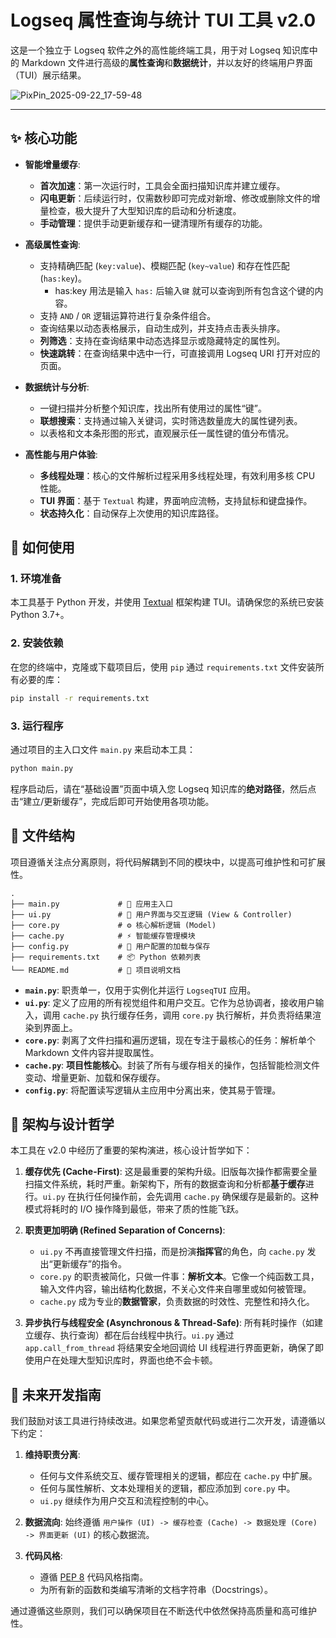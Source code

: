 # Logseq 属性查询与统计 TUI 工具 v2.0

这是一个独立于 Logseq 软件之外的高性能终端工具，用于对 Logseq 知识库中的 Markdown 文件进行高级的**属性查询**和**数据统计**，并以友好的终端用户界面（TUI）展示结果。

<img alt="PixPin_2025-09-22_17-59-48" src="https://github.com/user-attachments/assets/3d0fd97d-179f-4e6e-ab40-417f8fed490f" />


---

## ✨ 核心功能

- **智能增量缓存**:
    - **首次加速**：第一次运行时，工具会全面扫描知识库并建立缓存。
    - **闪电更新**：后续运行时，仅需数秒即可完成对新增、修改或删除文件的增量检查，极大提升了大型知识库的启动和分析速度。
    - **手动管理**：提供手动更新缓存和一键清理所有缓存的功能。

- **高级属性查询**:
    - 支持精确匹配 (`key:value`)、模糊匹配 (`key~value`) 和存在性匹配 (`has:key`)。
        - has:key 用法是输入 `has:` 后输入`键` 就可以查询到所有包含这个键的内容。
    - 支持 `AND` / `OR` 逻辑运算符进行复杂条件组合。
    - 查询结果以动态表格展示，自动生成列，并支持点击表头排序。
    - **列筛选**：支持在查询结果中动态选择显示或隐藏特定的属性列。
    - **快速跳转**：在查询结果中选中一行，可直接调用 Logseq URI 打开对应的页面。

- **数据统计与分析**:
    - 一键扫描并分析整个知识库，找出所有使用过的属性“键”。
    - **联想搜索**：支持通过输入关键词，实时筛选数量庞大的属性键列表。
    - 以表格和文本条形图的形式，直观展示任一属性键的值分布情况。

- **高性能与用户体验**:
    - **多线程处理**：核心的文件解析过程采用多线程处理，有效利用多核 CPU 性能。
    - **TUI 界面**：基于 `Textual` 构建，界面响应流畅，支持鼠标和键盘操作。
    - **状态持久化**：自动保存上次使用的知识库路径。

## 🚀 如何使用

### 1. 环境准备

本工具基于 Python 开发，并使用 [Textual](https://github.com/Textualize/textual) 框架构建 TUI。请确保您的系统已安装 Python 3.7+。

### 2. 安装依赖

在您的终端中，克隆或下载项目后，使用 `pip` 通过 `requirements.txt` 文件安装所有必要的库：

```bash
pip install -r requirements.txt
```

### 3. 运行程序

通过项目的主入口文件 `main.py` 来启动本工具：

```bash
python main.py
```

程序启动后，请在“基础设置”页面中填入您 Logseq 知识库的**绝对路径**，然后点击“建立/更新缓存”，完成后即可开始使用各项功能。

## 📂 文件结构

项目遵循关注点分离原则，将代码解耦到不同的模块中，以提高可维护性和可扩展性。

```
.
├── main.py             # 🔵 应用主入口
├── ui.py               # 🎨 用户界面与交互逻辑 (View & Controller)
├── core.py             # ⚙️ 核心解析逻辑 (Model)
├── cache.py            # ⚡ 智能缓存管理模块
├── config.py           # 💾 用户配置的加载与保存
├── requirements.txt    # 📦 Python 依赖列表
└── README.md           # 📄 项目说明文档
```

- **`main.py`**: 职责单一，仅用于实例化并运行 `LogseqTUI` 应用。
- **`ui.py`**: 定义了应用的所有视觉组件和用户交互。它作为总协调者，接收用户输入，调用 `cache.py` 执行缓存任务，调用 `core.py` 执行解析，并负责将结果渲染到界面上。
- **`core.py`**: 剥离了文件扫描和遍历逻辑，现在专注于最核心的任务：解析单个 Markdown 文件内容并提取属性。
- **`cache.py`**: **项目性能核心**。封装了所有与缓存相关的操作，包括智能检测文件变动、增量更新、加载和保存缓存。
- **`config.py`**: 将配置读写逻辑从主应用中分离出来，使其易于管理。

## 📐 架构与设计哲学

本工具在 v2.0 中经历了重要的架构演进，核心设计哲学如下：

1.  **缓存优先 (Cache-First)**:
    这是最重要的架构升级。旧版每次操作都需要全量扫描文件系统，耗时严重。新架构下，所有的数据查询和分析都**基于缓存**进行。`ui.py` 在执行任何操作前，会先调用 `cache.py` 确保缓存是最新的。这种模式将耗时的 I/O 操作降到最低，带来了质的性能飞跃。

2.  **职责更加明确 (Refined Separation of Concerns)**:
    - `ui.py` 不再直接管理文件扫描，而是扮演**指挥官**的角色，向 `cache.py` 发出“更新缓存”的指令。
    - `core.py` 的职责被简化，只做一件事：**解析文本**。它像一个纯函数工具，输入文件内容，输出结构化数据，不关心文件来自哪里或如何被管理。
    - `cache.py` 成为专业的**数据管家**，负责数据的时效性、完整性和持久化。

3.  **异步执行与线程安全 (Asynchronous & Thread-Safe)**:
    所有耗时操作（如建立缓存、执行查询）都在后台线程中执行。`ui.py` 通过 `app.call_from_thread` 将结果安全地回调给 UI 线程进行界面更新，确保了即使用户在处理大型知识库时，界面也绝不会卡顿。

## 🌱 未来开发指南

我们鼓励对该工具进行持续改进。如果您希望贡献代码或进行二次开发，请遵循以下约定：

1.  **维持职责分离**:
    - 任何与文件系统交互、缓存管理相关的逻辑，都应在 `cache.py` 中扩展。
    - 任何与属性解析、文本处理相关的逻辑，都应添加到 `core.py` 中。
    - `ui.py` 继续作为用户交互和流程控制的中心。

2.  **数据流向**:
    始终遵循 `用户操作 (UI) -> 缓存检查 (Cache) -> 数据处理 (Core) -> 界面更新 (UI)` 的核心数据流。

3.  **代码风格**:
    - 遵循 [PEP 8](https://www.python.org/dev/peps/pep-0008/) 代码风格指南。
    - 为所有新的函数和类编写清晰的文档字符串（Docstrings）。

通过遵循这些原则，我们可以确保项目在不断迭代中依然保持高质量和高可维护性。

